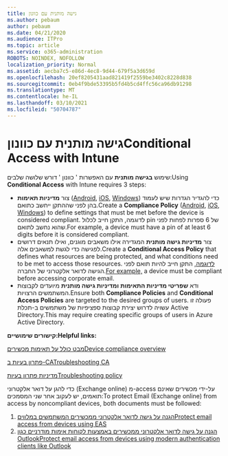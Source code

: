 ```yaml
---
title: גישה מותנית עם כוונון
ms.author: pebaum
author: pebaum
ms.date: 04/21/2020
ms.audience: ITPro
ms.topic: article
ms.service: o365-administration
ROBOTS: NOINDEX, NOFOLLOW
localization_priority: Normal
ms.assetid: aecba7c5-e86d-4ec8-9d44-679f5a3d659d
ms.openlocfilehash: 20ef8205431aad821419f2559be3402c8228d838
ms.sourcegitcommit: 0eb4f9bde53395b5fd4b5cd4ffc56ca96db91298
ms.translationtype: MT
ms.contentlocale: he-IL
ms.lasthandoff: 03/10/2021
ms.locfileid: "50704787"
---
```

# <a name="conditional-access-with-intune"></a><span data-ttu-id="dd02f-102">גישה מותנית עם כוונון</span><span class="sxs-lookup"><span data-stu-id="dd02f-102">Conditional Access with Intune</span></span>

<span data-ttu-id="dd02f-103">שימוש  **בגישה מותנית**  עם האפשרות ' כוונון ' דורש שלושה שלבים:</span><span class="sxs-lookup"><span data-stu-id="dd02f-103">Using  **Conditional Access**  with Intune requires 3 steps:</span></span>

- <span data-ttu-id="dd02f-104">צור  **מדיניות תאימות**  ([Android](https://docs.microsoft.com/intune/compliance-policy-create-android),  [iOS](https://docs.microsoft.com/intune/compliance-policy-create-ios),  [Windows](https://docs.microsoft.com//intune/compliance-policy-create-windows)) כדי להגדיר הגדרות שיש לעמוד בהן לפני שההתקן ייחשב כתואם.</span><span class="sxs-lookup"><span data-stu-id="dd02f-104">Create a  **Compliance Policy**  ([Android](https://docs.microsoft.com/intune/compliance-policy-create-android),  [iOS](https://docs.microsoft.com/intune/compliance-policy-create-ios),  [Windows](https://docs.microsoft.com//intune/compliance-policy-create-windows)) to define settings that must be met before the device is considered compliant.</span></span> <span data-ttu-id="dd02f-105">לדוגמה, התקן חייב לכלול pin של 6 ספרות לפחות לפני שהוא נחשב לתואם.</span><span class="sxs-lookup"><span data-stu-id="dd02f-105">For example, a device must have a pin of at least 6 digits before it is considered compliant.</span></span>
- <span data-ttu-id="dd02f-106">צור **מדיניות גישה מותנית**  המגדירה אילו משאבים מוגנים, ואילו תנאים דרושים לפגישה כדי לגשת למשאבים אלה.</span><span class="sxs-lookup"><span data-stu-id="dd02f-106">Create a **Conditional Access Policy**  that defines what resources are being protected, and what conditions need to be met to access those resources.</span></span>  <span data-ttu-id="dd02f-107">[לדוגמה,](https://docs.microsoft.com/intune/tutorial-protect-email-on-unmanaged-devices#create-conditional-access-policies)  התקן חייב להיות תואם לפני הגישה לדואר אלקטרוני של החברה.</span><span class="sxs-lookup"><span data-stu-id="dd02f-107">[For example,](https://docs.microsoft.com/intune/tutorial-protect-email-on-unmanaged-devices#create-conditional-access-policies)  a device must be compliant before accessing corporate email.</span></span>
- <span data-ttu-id="dd02f-108">ודא **שפריטי מדיניות התאימות**  **ומדיניות גישה מותנית**  מיועדים לקבוצות המשתמשים הרצויות.</span><span class="sxs-lookup"><span data-stu-id="dd02f-108">Ensure both **Compliance Policies**  and  **Conditional Access Policies**  are targeted to the desired groups of users.</span></span> <span data-ttu-id="dd02f-109">פעולה זו עשויה לדרוש יצירת קבוצות ספציפיות של משתמשים ב-תכלת Active Directory.</span><span class="sxs-lookup"><span data-stu-id="dd02f-109">This may require creating specific groups of users in Azure Active Directory.</span></span>

<span data-ttu-id="dd02f-110">**קישורים שימושיים:**</span><span class="sxs-lookup"><span data-stu-id="dd02f-110">**Helpful links:**</span></span>

[<span data-ttu-id="dd02f-111">מבט כולל על תאימות מכשירים</span><span class="sxs-lookup"><span data-stu-id="dd02f-111">Device compliance overview</span></span>](https://docs.microsoft.com/intune/device-compliance-get-started)

[<span data-ttu-id="dd02f-112">פתרון בעיות ב-CA</span><span class="sxs-lookup"><span data-stu-id="dd02f-112">Troubleshooting CA</span></span>](https://docs.microsoft.com/intune/troubleshoot-conditional-access)

[<span data-ttu-id="dd02f-113">מדיניות פתרון בעיות</span><span class="sxs-lookup"><span data-stu-id="dd02f-113">Troubleshooting policy</span></span>](https://docs.microsoft.com/troubleshoot/mem/intune/troubleshoot-policies-in-microsoft-intune)

<span data-ttu-id="dd02f-114">כדי להגן על דואר אלקטרוני (Exchange online) מ-access על-ידי מכשירים שאינם תואמים, יש לעקוב אחר שני המסמכים:</span><span class="sxs-lookup"><span data-stu-id="dd02f-114">To protect Email (Exchange online) from access by noncompliant devices, both documents must be followed:</span></span>

1. [<span data-ttu-id="dd02f-115">הגנה על גישה לדואר אלקטרוני ממכשירים המשתמשים במלווים</span><span class="sxs-lookup"><span data-stu-id="dd02f-115">Protect email access from devices using EAS</span></span>](https://docs.microsoft.com/intune/tutorial-protect-email-on-unmanaged-devices)
2. [<span data-ttu-id="dd02f-116">הגנה על גישה לדואר אלקטרוני ממכשירים באמצעות לקוחות אימות מודרניים כגון Outlook</span><span class="sxs-lookup"><span data-stu-id="dd02f-116">Protect email access from devices using modern authentication clients like Outlook</span></span>](https://docs.microsoft.com/intune/tutorial-protect-email-on-enrolled-devices)